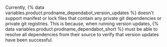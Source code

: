 Currently, {% data variables.product.prodname_dependabot_version_updates %} doesn't support manifest or lock files that contain any private git dependencies or private git registries. This is because, when running version updates, {% data variables.product.prodname_dependabot_short %} must be able to resolve all dependencies from their source to verify that version updates have been successful.
